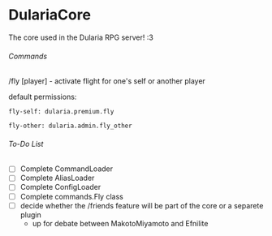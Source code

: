 # DulariaCore
The core used in the Dularia RPG server! :3

###### Commands

/fly [player] - activate flight for one's self or another player

  default permissions:
  
    fly-self: dularia.premium.fly
    
    fly-other: dularia.admin.fly_other

###### To-Do List
- [ ] Complete CommandLoader
- [ ] Complete AliasLoader
- [ ] Complete ConfigLoader
- [ ] Complete commands.Fly class
- [ ] decide whether the /friends feature will be part of the core or a separete plugin
  - up for debate between MakotoMiyamoto and Efnilite
